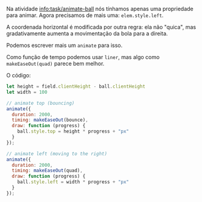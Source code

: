 Na atividade <info:task/animate-ball> nós tínhamos apenas uma propriedade para animar. Agora precisamos de mais uma: `elem.style.left`.

A coordenada horizontal é modificada por outra regra: ela não "quica", mas gradativamente aumenta a movimentação da bola para a direita.

Podemos escrever mais um `animate` para isso.

Como função de tempo podemos usar `liner`, mas algo como `makeEaseOut(quad)` parece bem melhor.

O código:

```js
let height = field.clientHeight - ball.clientHeight
let width = 100

// animate top (bouncing)
animate({
  duration: 2000,
  timing: makeEaseOut(bounce),
  draw: function (progress) {
    ball.style.top = height * progress + "px"
  }
});

// animate left (moving to the right)
animate({
  duration: 2000,
  timing: makeEaseOut(quad),
  draw: function (progress) {
    ball.style.left = width * progress + "px"
  }
});
```
